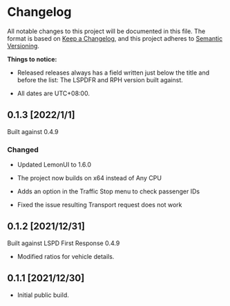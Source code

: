 # Changelog

All notable changes to this project will be documented in this file.
The format is based on [Keep a Changelog](https://keepachangelog.com/en/1.0.0/), and this project adheres to [Semantic Versioning](https://semver.org/spec/v2.0.0.html).

**Things to notice:**

* Released releases always has a field written just below the title and before the list: The LSPDFR and RPH version built against.

* All dates are UTC+08:00.

## 0.1.3 [2022/1/1]

Built against 0.4.9

### Changed

* Updated LemonUI to 1.6.0

* The project now builds on x64 instead of Any CPU

* Adds an option in the Traffic Stop menu to check passenger IDs

* Fixed the issue resulting Transport request does not work

## 0.1.2 [2021/12/31]

Built against LSPD First Response 0.4.9

* Modified ratios for vehicle details.

## 0.1.1 [2021/12/30]

* Initial public build.
